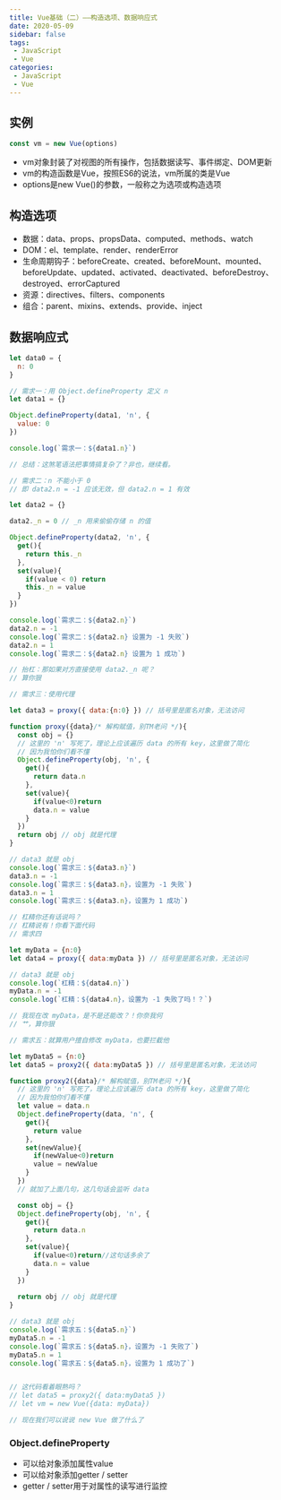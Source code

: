 ```yaml
---
title: Vue基础（二）——构造选项、数据响应式
date: 2020-05-09
sidebar: false
tags:
 - JavaScript
 - Vue
categories:
 - JavaScript
 - Vue
---
```


## 实例

```javascript
const vm = new Vue(options)
```

- vm对象封装了对视图的所有操作，包括数据读写、事件绑定、DOM更新
- vm的构造函数是Vue，按照ES6的说法，vm所属的类是Vue
- options是new Vue()的参数，一般称之为选项或构造选项

## 构造选项

- 数据：data、props、propsData、computed、methods、watch
- DOM：el、template、render、renderError
- 生命周期钩子：beforeCreate、created、beforeMount、mounted、beforeUpdate、updated、activated、deactivated、beforeDestroy、destroyed、errorCaptured
- 资源：directives、filters、components
- 组合：parent、mixins、extends、provide、inject

## 数据响应式

```javascript
let data0 = {
  n: 0
}

// 需求一：用 Object.defineProperty 定义 n
let data1 = {}

Object.defineProperty(data1, 'n', {
  value: 0
})

console.log(`需求一：${data1.n}`)

// 总结：这煞笔语法把事情搞复杂了？非也，继续看。

// 需求二：n 不能小于 0
// 即 data2.n = -1 应该无效，但 data2.n = 1 有效

let data2 = {}

data2._n = 0 // _n 用来偷偷存储 n 的值

Object.defineProperty(data2, 'n', {
  get(){
    return this._n
  },
  set(value){
    if(value < 0) return
    this._n = value
  }
})

console.log(`需求二：${data2.n}`)
data2.n = -1
console.log(`需求二：${data2.n} 设置为 -1 失败`)
data2.n = 1
console.log(`需求二：${data2.n} 设置为 1 成功`)

// 抬杠：那如果对方直接使用 data2._n 呢？
// 算你狠

// 需求三：使用代理

let data3 = proxy({ data:{n:0} }) // 括号里是匿名对象，无法访问

function proxy({data}/* 解构赋值，别TM老问 */){
  const obj = {}
  // 这里的 'n' 写死了，理论上应该遍历 data 的所有 key，这里做了简化
  // 因为我怕你们看不懂
  Object.defineProperty(obj, 'n', {
    get(){
      return data.n
    },
    set(value){
      if(value<0)return
      data.n = value
    }
  })
  return obj // obj 就是代理
}

// data3 就是 obj
console.log(`需求三：${data3.n}`)
data3.n = -1
console.log(`需求三：${data3.n}，设置为 -1 失败`)
data3.n = 1
console.log(`需求三：${data3.n}，设置为 1 成功`)

// 杠精你还有话说吗？
// 杠精说有！你看下面代码
// 需求四

let myData = {n:0}
let data4 = proxy({ data:myData }) // 括号里是匿名对象，无法访问

// data3 就是 obj
console.log(`杠精：${data4.n}`)
myData.n = -1
console.log(`杠精：${data4.n}，设置为 -1 失败了吗！？`)

// 我现在改 myData，是不是还能改？！你奈我何
// 艹，算你狠

// 需求五：就算用户擅自修改 myData，也要拦截他

let myData5 = {n:0}
let data5 = proxy2({ data:myData5 }) // 括号里是匿名对象，无法访问

function proxy2({data}/* 解构赋值，别TM老问 */){
  // 这里的 'n' 写死了，理论上应该遍历 data 的所有 key，这里做了简化
  // 因为我怕你们看不懂
  let value = data.n
  Object.defineProperty(data, 'n', {
    get(){
      return value
    },
    set(newValue){
      if(newValue<0)return
      value = newValue
    }
  })
  // 就加了上面几句，这几句话会监听 data

  const obj = {}
  Object.defineProperty(obj, 'n', {
    get(){
      return data.n
    },
    set(value){
      if(value<0)return//这句话多余了
      data.n = value
    }
  })
  
  return obj // obj 就是代理
}

// data3 就是 obj
console.log(`需求五：${data5.n}`)
myData5.n = -1
console.log(`需求五：${data5.n}，设置为 -1 失败了`)
myData5.n = 1
console.log(`需求五：${data5.n}，设置为 1 成功了`)


// 这代码看着眼熟吗？
// let data5 = proxy2({ data:myData5 }) 
// let vm = new Vue({data: myData})

// 现在我们可以说说 new Vue 做了什么了
```

### Object.defineProperty

- 可以给对象添加属性value
- 可以给对象添加getter / setter
- getter / setter用于对属性的读写进行监控

